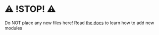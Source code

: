 # ⚠️ !STOP! ⚠️

Do NOT place any new files here!
Read [the docs](https://murka.ssniper1.ml/modules/core#loading-and-unloading-modules "the docs") to learn how to add new modules
